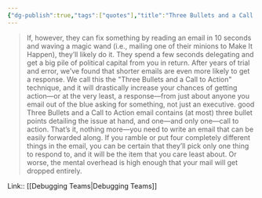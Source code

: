 ```yaml
---
{"dg-publish":true,"tags":["quotes"],"title":"Three Bullets and a Call to Action","date":"2022-09-01T15:47:16+03:00","modified_at":"2022-09-13T09:31:42+03:00","permalink":"/quotes/202209011547/","dgHomeLink":false,"dgPassFrontmatter":true}
---
```



> If, however, they can fix something by reading an email in 10 seconds and waving a magic wand (i.e., mailing one of their minions to Make It Happen), they’ll likely do it. They spend a few seconds delegating and get a big pile of political capital from you in return.
After years of trial and error, we’ve found that shorter emails are even more likely to get a response.
We call this the "Three Bullets and a Call to Action" technique, and it will drastically increase your chances of getting action—or at the very least, a response—from just about anyone you email out of the blue asking for something, not just an executive. good Three Bullets and a Call to Action email contains (at most) three bullet points detailing the issue at hand, and one—and only one—call to action. That’s it, nothing more—you need to write an email that can be easily forwarded along. If you ramble or put four completely different things in the email, you can be certain that they’ll pick only one thing to respond to, and it will be the item that you care least about. Or worse, the mental overhead is high enough that your mail will get dropped entirely.

Link:: [[Debugging Teams|Debugging Teams]]

